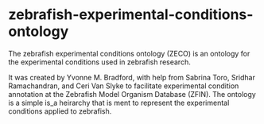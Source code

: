 # zebrafish-experimental-conditions-ontology

The zebrafish experimental conditions ontology (ZECO) is an ontology for the experimental conditions used in zebrafish research.

It was created by Yvonne M. Bradford, with help from Sabrina Toro, Sridhar Ramachandran, and Ceri Van Slyke to facilitate experimental condition annotation 
at the Zebrafish Model Organism Database (ZFIN).  The ontology is a simple is_a heirarchy that is ment to represent the experimental conditions applied to zebrafish.

